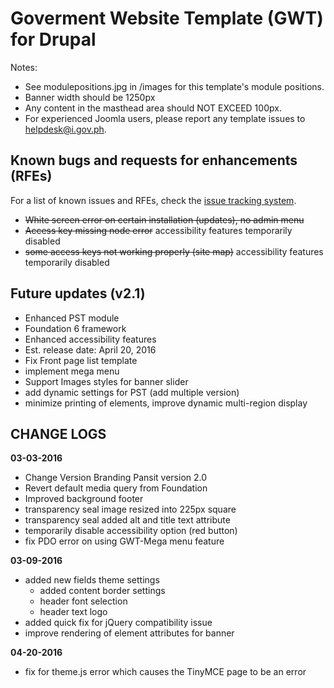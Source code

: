 # Goverment Website Template (GWT) for Drupal

Notes:
- See modulepositions.jpg in /images for this template's module positions.
- Banner width should be 1250px
- Any content in the masthead area should NOT EXCEED 100px.
- For experienced Joomla users, please report any template issues to helpdesk@i.gov.ph.

## Known bugs and requests for enhancements (RFEs)
For a list of known issues and RFEs, check the [issue tracking system](https://github.com/iGovPhil/gwt-drupal/issues).

- ~~White screen error on certain installation (updates), no admin menu~~
- ~~Access key missing node error~~ accessibility features temporarily disabled
- ~~some access keys not working properly (site map)~~ accessibility features temporarily disabled

## Future updates (v2.1)
 - Enhanced PST module
 - Foundation 6 framework
 - Enhanced accessibility features
 - Est. release date: April 20, 2016
 - Fix Front page list template
 - implement mega menu
 - Support Images styles for banner slider
 - add dynamic settings for PST (add multiple version)
 - minimize printing of elements, improve dynamic multi-region display

## CHANGE LOGS
**03-03-2016**

- Change Version Branding Pansit version 2.0
- Revert default media query from Foundation
- Improved background footer
- transparency seal image resized into 225px square
- transparency seal added alt and title text attribute
- temporarily disable accessibility option (red button)
- fix PDO error on using GWT-Mega menu feature

**03-09-2016**

- added new fields theme settings
  - added content border settings
  - header font selection
  - header text logo
- added quick fix for jQuery compatibility issue
- improve rendering of element attributes for banner

**04-20-2016**

- fix for theme.js error which causes the TinyMCE page to be an error
